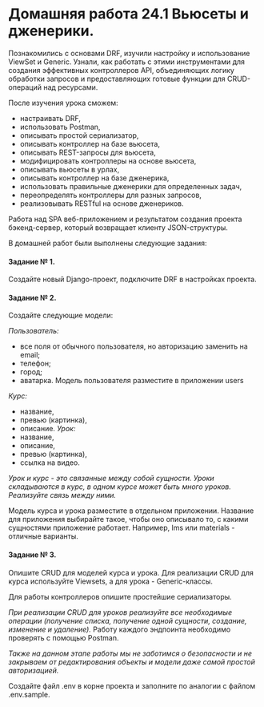# Домашняя работа 24.1 Вьюсеты и дженерики.

Познакомились с основами DRF, изучили настройку и использование 
ViewSet и Generic. Узнали, как работать с этими инструментами 
для создания эффективных контроллеров API, объединяющих логику 
обработки запросов и предоставляющих готовые функции для 
CRUD-операций над ресурсами.

После изучения урока сможем:

- настраивать DRF,
- использовать Postman,
- описывать простой сериализатор,
- описывать контроллер на базе вьюсета,
- описывать REST-запросы для вьюсета,
- модифицировать контроллеры на основе вьюсета,
- описывать вьюсеты в урлах,
- описывать контроллер на базе дженерика,
- использовать правильные дженерики для определенных задач,
- переопределять контроллеры для разных запросов,
- реализовывать RESTful на основе дженериков.

Работа над SPA веб-приложением и результатом создания проекта  
бэкенд-сервер, который возвращает клиенту JSON-структуры.

В домашней работ были выполнены следующие задания:

#### Задание № 1.
Создайте новый Django-проект, подключите DRF в настройках проекта.

#### Задание № 2.
Создайте следующие модели:

_Пользователь:_
- все поля от обычного пользователя, но авторизацию заменить на email;
- телефон;
- город;
- аватарка.
Модель пользователя разместите в приложении users

_Курс:_
- название,
- превью (картинка),
- описание.
_Урок:_
- название,
- описание,
- превью (картинка),
- ссылка на видео.

_Урок и курс - это связанные между собой сущности. Уроки складываются в курс, 
в одном курсе может быть много уроков. Реализуйте связь между ними._

Модель курса и урока разместите в отдельном приложении. Название для приложения 
выбирайте такое, чтобы оно описывало то, с какими сущностями приложение работает. 
Например, lms или materials - отличные варианты.

#### Задание № 3.
Опишите CRUD для моделей курса и урока. Для реализации CRUD для курса используйте Viewsets, 
а для урока - Generic-классы.

Для работы контроллеров опишите простейшие сериализаторы.

_При реализации CRUD для уроков реализуйте все необходимые операции (получение списка, 
получение одной сущности, создание, изменение и удаление)._
Работу каждого эндпоинта необходимо проверять с помощью Postman.

_Также на данном этапе работы мы не заботимся о безопасности и не закрываем от редактирования 
объекты и модели даже самой простой авторизацией._

Создайте файл .env в корне проекта и заполните по аналогии с файлом .env.sample.